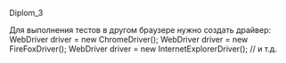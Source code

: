 Diplom_3

Для выполнения тестов в другом браузере нужно создать драйвер:
WebDriver driver = new ChromeDriver();
WebDriver driver = new FireFoxDriver();
WebDriver driver = new InternetExplorerDriver();
// и т.д.
